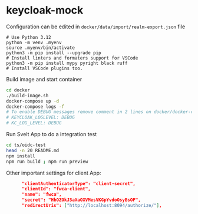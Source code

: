 # keycloak-mock

Configuration can be edited in `docker/data/import/realm-export.json` file

```
# Use Python 3.12
python -m venv .myenv
source .myenv/bin/activate
python3 -m pip install --upgrade pip
# Install linters and formaters support for VSCode
python3 -m pip install mypy pyright black ruff
# Install VSCode plugins too.
```

Build image and start container

```bash
cd docker
./build-image.sh
docker-compose up -d
docker-compose logs -f
# To enable DEBUG messages remove comment in 2 lines on docker/docker-compose.yml file
# KEYCLOAK_LOGLEVEL: DEBUG
# KC_LOG_LEVEL: DEBUG
```

Run Svelt App to do a integration test

```bash
cd ts/oidc-test
head -n 20 README.md
npm install
npm run build ; npm run preview
```

Other important settings for client App:

```json
      "clientAuthenticatorType": "client-secret",
      "clientId": "fwca-client",
      "name": "fwca",
      "secret": "HhOZOkJ3aXaOXVMesVKGpYvdoOsyBsOF",
      "redirectUris": ["http://localhost:8094/authorize/"],
```
